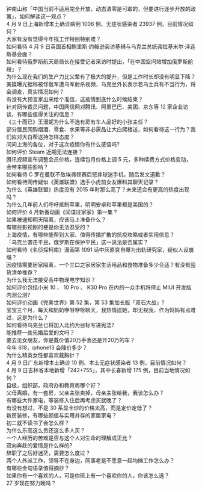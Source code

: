 钟南山称「中国当前不适用完全开放，动态清零是可取的，但要进行逐步开放的政策」，如何解读这一观点？  
4 月 9 日上海新增本土确诊病例 1006 例、无症状感染者 23937 例，目前情况如何？  
大家有没有觉得今年找工作特别特别难？  
如何看待 4 月 9 日英国首相鲍里斯·约翰逊突访基辅与乌克兰总统弗拉基米尔·泽连斯基会面？  
如何看待俄罗斯航天局局长在接受记者采访时提出，「在中国空间站增加俄罗斯舱段」？  
为什么现在我们的生产力比父辈有了极大的提升，但是工作时长却没有明显下降？  
美媒曝光据称被俘俄军遭乌军射杀视频，乌克兰外长表示若乌士兵有不当行为，将会调查，真实情况如何？  
有没有大预言家出来给个准信，这疫情到底什么时候结束？  
针对网传裁员问题，中国网信网对腾讯、阿里巴巴、美团、京东等 12 家企业访谈，有哪些值得关注的信息？  
《三十而已》王漫妮为什么不选有房有车人品好的小张主任？  
部分居民网购烟酒、零食、水果等非必需品让大白爬楼送，如何看待这一行为？我们应对大白帮送持怎样态度？  
问问上海的各位，对于这次疫情你有什么感悟吗?  
如何评价 Steam 近期无法连接？  
腾讯视频宣布调整会员价格，连续包月价格上调 5 元，多种续费方式价格变动，会带来哪些影响？  
如何看待 C 罗在曼联不敌埃弗顿赛后怒摔球迷手机，随后发文道歉？  
如何看待网传疑似《英雄联盟》选手小虎前女友爆料其聊天记录？  
为什么《英雄联盟》热度没有 2015 年时那么高了？未来还会有更高的热度出现吗？  
为什么几年前人们呼吁抵制苹果，明明安卓和苹果都是美国的？  
如何评价 4 月新番动画《间谍过家家》第一集？  
如果被通知明天隔离，应该马上准备什么？  
有哪些影视剧的梗是你无法忍受的？  
上海疫情，有哪些能帮到大家、值得传播扩散的抗疫攻略或者实用信息？  
「乌克兰袭击平民，俄罗斯在保护平民」这一说法是否属实？  
如何看待《名侦探柯南》漫画第 1091 话中灰原哀自爆为出轨研究家，疑似人设崩塌？  
因疫情需要居家隔离，一个三口之家居家生活用品和食物准备多少合适？有没有囤货清单推荐？  
为什么我无法接受高中物理电学知识？  
如何评价包括小米 10 、 10 Pro 、 K30 Pro 在内的一众手机将停止 MIUI 开发版内测公测?  
如何评价动画《完美世界》第 52 集，第 53 集加长版「双石大战」?  
宝宝三个月，每天和奶奶咿呀咿呀聊天，我热情逗她，却无视我，作为妈妈有点难过，这是为什么？  
如何看待乌克兰已将加入北约为目标写进宪法?  
能推荐一些先婚后爱的文吗？  
要去见女朋友，你是戴价值20万手表还是开20万的车？  
今年 618，iphone13 会降价多少？  
为什么精英女性都喜欢戴胸针？  
4 月 9 日广东新增本土确诊 10 例、本土无症状感染者 13 例，目前情况如何？  
4 月 9 日吉林省本地新增「242+755」，其中长春新增 175 例，目前当地情况如何？  
县级，组织部，政府办和教育局哪个好？  
父母离婚，有一套房，父亲主张卖掉，母亲主张给我，我该怎么办？  
有哪些大件家电，等装修入住后再考虑买就晚了？  
有没有想过，不是 30 系显卡炒的价格太高，而是定价定低了？  
新房装修，有哪些颜值与实用并存的家居家电？  
初二就不读书了会怎么样？  
为什么乐高这么贵还这么多人买？  
一个人经历的苦难是否与这个人对生命的理解成正比？  
双向奔赴的爱情是什么样的?  
辞职了之后好迷茫，需要怎么度过？  
两个人外派工作，领导不在身边，同事老是不愿意一起均摊工作怎么办？  
有哪些金句语录值得摘抄？  
如果你有一个喜欢的人，可是你班上有一个喜欢你的人，你该怎么选？  
27 岁现在努力晚吗？  
